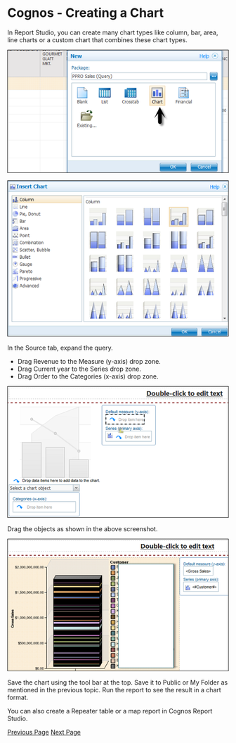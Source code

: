 # Cognos - Creating a Chart
In Report Studio, you can create many chart types like column, bar, area, line charts or a custom chart that combines these chart types.

![Chart Types](../cognos/images/chart_types.jpg)



![Insert Chart](../cognos/images/insert_chart.jpg)

In the Source tab, expand the query.

   * Drag Revenue to the Measure (y-axis) drop zone.
   * Drag Current year to the Series drop zone.
   * Drag Order to the Categories (x-axis) drop zone.

![Drag Objects](../cognos/images/drag_objects.jpg)

Drag the objects as shown in the above screenshot.

![Edit Text](../cognos/images/edit_text.jpg)

Save the chart using the tool bar at the top. Save it to Public or My Folder as mentioned in the previous topic. Run the report to see the result in a chart format.

You can also create a Repeater table or a map report in Cognos Report Studio.


[Previous Page](../cognos/cognos_crosstab_report.md) [Next Page](../cognos/cognos_report_functions.md) 
